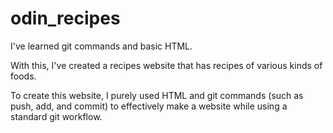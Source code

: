 # odin_recipes

I've learned git commands and basic HTML.

With this, I've created a recipes website that has recipes of various
kinds of foods.

To create this website, I purely used HTML and git commands (such as push, add, and commit) to effectively make a website while using a standard git workflow.
